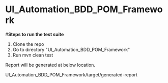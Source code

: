 # UI_Automation_BDD_POM_Framework

#**Steps to run the test suite**
1. Clone the repo
2. Go to directory "UI_Automation_BDD_POM_Framework"
3. Run mvn clean test 

Report will be generated at below location.

UI_Automation_BDD_POM_Framework/target/generated-report
